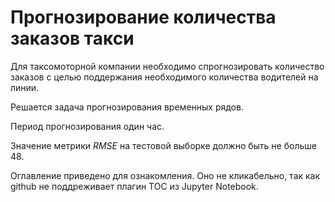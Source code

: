 # Прогнозирование количества заказов такси

Для таксомоторной компании необходимо спрогнозировать количество заказов с целью поддержания необходимого количества водителей на линии.

Решается задача прогнозирования временных рядов.

Период прогнозирования один час.

Значение метрики *RMSE* на тестовой выборке должно быть не больше 48.

Оглавление приведено для ознакомления. Оно не кликабельно, так как github не поддреживает плагин TOC из Jupyter Notebook.
